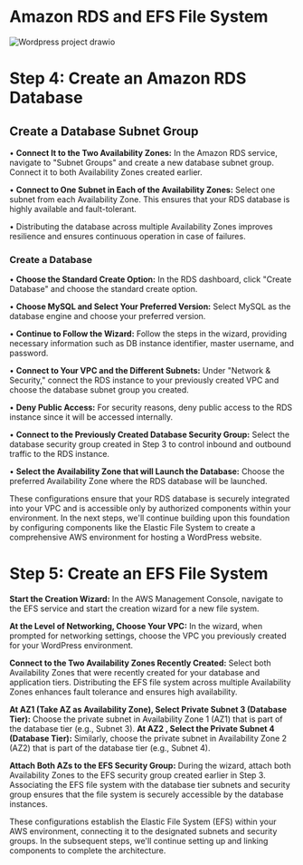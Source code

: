 # Amazon RDS and EFS File System
![Wordpress project drawio](https://github.com/yvanbinda/Host-Wordpress-in-AWS/assets/146278316/80786193-d32b-4ae0-9314-e630caa6d91b)

# Step 4: Create an Amazon RDS Database
## Create a Database Subnet Group
•	**Connect It to the Two Availability Zones:** In the Amazon RDS service, navigate to "Subnet Groups" and create a new database subnet group. Connect it to both Availability Zones created earlier.

•	**Connect to One Subnet in Each of the Availability Zones:** Select one subnet from each Availability Zone. This ensures that your RDS database is highly available and fault-tolerant.

•	Distributing the database across multiple Availability Zones improves resilience and ensures continuous operation in case of failures.
### Create a Database
•	**Choose the Standard Create Option:** In the RDS dashboard, click "Create Database" and choose the standard create option.

• **Choose MySQL and Select Your Preferred Version:** Select MySQL as the database engine and choose your preferred version.

•	**Continue to Follow the Wizard:** Follow the steps in the wizard, providing necessary information such as DB instance identifier, master username, and password.

•	**Connect to Your VPC and the Different Subnets:** Under "Network & Security," connect the RDS instance to your previously created VPC and choose the database subnet group you created.

•	**Deny Public Access:** For security reasons, deny public access to the RDS instance since it will be accessed internally.

•	**Connect to the Previously Created Database Security Group:** Select the database security group created in Step 3 to control inbound and outbound traffic to the RDS instance.

•	**Select the Availability Zone that will Launch the Database:** Choose the preferred Availability Zone where the RDS database will be launched.

These configurations ensure that your RDS database is securely integrated into your VPC and is accessible only by authorized components within your environment.
In the next steps, we'll continue building upon this foundation by configuring components like the Elastic File System to create a comprehensive AWS environment for hosting a WordPress website.

# Step 5: Create an EFS File System
**Start the Creation Wizard:** In the AWS Management Console, navigate to the EFS service and start the creation wizard for a new file system.

**At the Level of Networking, Choose Your VPC:** In the wizard, when prompted for networking settings, choose the VPC you previously created for your WordPress environment.

**Connect to the Two Availability Zones Recently Created:** Select both Availability Zones that were recently created for your database and application tiers.
Distributing the EFS file system across multiple Availability Zones enhances fault tolerance and ensures high availability.

**At AZ1 (Take AZ as Availability Zone), Select Private Subnet 3 (Database Tier):** Choose the private subnet in Availability Zone 1 (AZ1) that is part of the database tier (e.g., Subnet 3).
**At AZ2 , Select the Private Subnet 4 (Database Tier):** Similarly, choose the private subnet in Availability Zone 2 (AZ2) that is part of the database tier (e.g., Subnet 4).

**Attach Both AZs to the EFS Security Group:** During the wizard, attach both Availability Zones to the EFS security group created earlier in Step 3.
Associating the EFS file system with the database tier subnets and security group ensures that the file system is securely accessible by the database instances.

These configurations establish the Elastic File System (EFS) within your AWS environment, connecting it to the designated subnets and security groups. In the subsequent steps, we'll continue setting up and linking components to complete the architecture.


